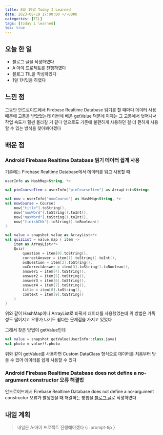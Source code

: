 ```yaml
---
title: 8월 19일 Today I Learned
date: 2023-08-19 17:00:00 +/-0000
categories: [TIL]
tags: [today i learned]
toc: true
---
```


## 오늘 한 일

* 블로그 글을 작성하였다
* A·아이 프로젝트를 진행하였다
* 블로그 TIL을 작성하였다
* 1일 1커밋을 하였다

## 느낀 점

그동안 안드로이드에서 Firebase Realtime Database 읽기를 할 때마다 데이터 사용 때문에 고통을 받았었는데 이번에 배운 getValue 덕분에 이제는 그 고통에서 벗어나서 작업 속도가 훨씬 올라갈 거 같다 앞으로도 기존에 불편하게 사용하던 걸 더 편하게 사용할 수 있는 방식을 찾아봐야겠다

## 배운 점

### Android Firebase Realtime Database 읽기 데이터 쉽게 사용

기존에는 Firebase Realtime Database에서 데이터를 읽고 사용할 때

~~~kotlin
userInfo as HashMap<String, *>

val pinCourseItem = userInfo["pinCourseItem"] as ArrayList<String>

val now = userInfo["nowCourse"] as HashMap<String, *>
val nowCourse = Course(
    now["title"].toString(),
    now["nowWord"].toString().toInt(),
    now["maxWord"].toString().toInt(),
    now["finishChk"].toString().toBoolean()
)
~~~

~~~kotlin
val value = snapshot.value as ArrayList<*>
val quizList = value.map { item ->
    item as ArrayList<*>
    Quiz(
        question = item[0].toString(),
        correctAnswer = item[1].toString().toInt(),
        oxQuestion = item[2].toString(),
        oxCorrectAnswer = item[3].toString().toBoolean(),
        answer1 = item[4].toString(),
        answer2 = item[5].toString(),
        answer3 = item[6].toString(),
        answer4 = item[7].toString(),
        title = item[8].toString(),
        context = item[9].toString()
    )
}
~~~

위와 같이 HashMap이나 ArrayList로 바꿔서 데이터를 사용했었는데 위 방법은
가독성도 떨어지고 오류가 나기도 쉽다는 문제점을 가지고 있었다

그래서 찾은 방법이 getValue인데

~~~kotlin
val value = snapshot.getValue(UserInfo::class.java)
val photo = value!!.photo
~~~

위와 같이 getValue를 사용하면 Custom DataClass 형식으로 데이터를 처음부터 받을 수 있어
데이터를 쉽게 사용할 수 있다

### Android Firebase Realtime Database does not define a no-argument constructor 오류 해결법

안드로이드에서 Firebase Realtime Database does not define a no-argument constructor 오류가 발생했을 때 해결하는 방법을 [블로그 글](https://jangwoojun.github.io/posts/%EC%95%88%EB%93%9C%EB%A1%9C%EC%9D%B4%EB%93%9C-Firebase-Realtime-Database-does-not-define-a-no-argument-constructor-%EC%98%A4%EB%A5%98/)로 작성하였다

## 내일 계획

> 내일은 A·아이 프로젝트 진행해야겠다
{: .prompt-tip }

